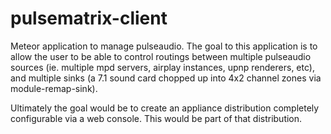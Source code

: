 pulsematrix-client
=======

Meteor application to manage pulseaudio.
The goal to this application is to allow the user to be able to control routings between multiple pulseaudio sources (ie. multiple mpd servers, airplay instances, upnp renderers, etc), and multiple sinks (a 7.1 sound card chopped up into 4x2 channel zones via module-remap-sink).

Ultimately the goal would be to create an appliance distribution completely configurable via a web console. This would be part of that distribution.
